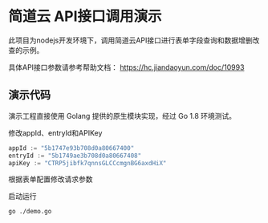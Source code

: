 # 简道云 API接口调用演示

此项目为nodejs开发环境下，调用简道云API接口进行表单字段查询和数据增删改查的示例。

具体API接口参数请参考帮助文档： https://hc.jiandaoyun.com/doc/10993

## 演示代码

演示工程直接使用 Golang 提供的原生模块实现，经过 Go 1.8 环境测试。

修改appId、entryId和APIKey

```go
appId := "5b1747e93b708d0a80667400"
entryId := "5b1749ae3b708d0a80667408"
apiKey := "CTRP5jibfk7qnnsGLCCcmgnBG6axdHiX"
```

根据表单配置修改请求参数

启动运行

```bash
go ./demo.go
```
